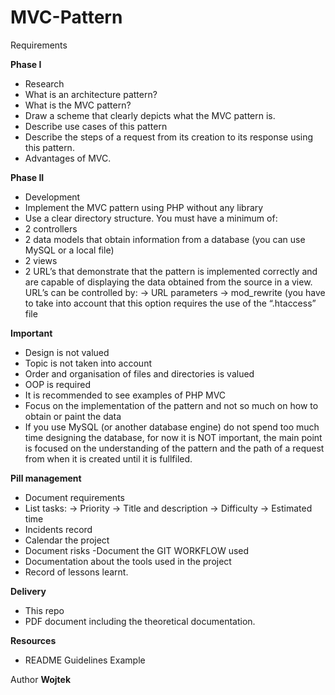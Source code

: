 # MVC-Pattern

Requirements

<b>Phase I </b>
- Research
- What is an architecture pattern?
- What is the MVC pattern?
- Draw a scheme that clearly depicts what the MVC pattern is.
- Describe use cases of this pattern
- Describe the steps of a request from its creation to its response using this pattern.
- Advantages of MVC.

<b>Phase II</b> 
- Development
- Implement the MVC pattern using PHP without any library
- Use a clear directory structure. You must have a minimum of:
- 2 controllers
- 2 data models that obtain information from a database (you can use MySQL or a local file)
- 2 views
- 2 URL’s that demonstrate that the pattern is implemented correctly and are capable of displaying the data obtained from the       source in a view. URL’s can be controlled by:
-> URL parameters
-> mod_rewrite (you have to take into account that this option requires the use of the “.htaccess” file

<b>Important</b>
- Design is not valued
- Topic is not taken into account
- Order and organisation of files and directories is valued
- OOP is required
- It is recommended to see examples of PHP MVC
- Focus on the implementation of the pattern and not so much on how to obtain or paint the data
- If you use MySQL (or another database engine) do not spend too much time designing the database, for now it is NOT important, the main point is focused on the understanding of the pattern and the path of a request from when it is created until it is fullfiled.

<b>Pill management</b>
- Document requirements
- List tasks:
       -> Priority
       -> Title and description
       -> Difficulty
       -> Estimated time
- Incidents record
- Calendar the project 
- Document risks -Document the GIT WORKFLOW used
- Documentation about the tools used in the project 
- Record of lessons learnt.

<b>Delivery</b>
- This repo
- PDF document including the theoretical documentation.

<b>Resources</b>
- README Guidelines Example

Author
<b>Wojtek</b> 
